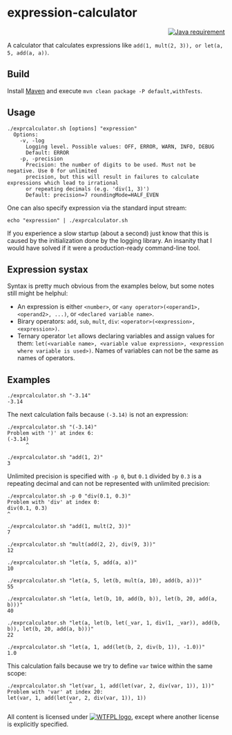 # expression-calculator
<p align="right">
<a href="https://docs.oracle.com/en/java/javase/12/index.html"><img src="https://img.shields.io/badge/Java_SE-12+-blue.svg" alt="Java requirement"></a>
</p>

A calculator that calculates expressions like `add(1, mult(2, 3)), or let(a, 5, add(a, a))`.

## Build
Install [Maven](https://maven.apache.org/) and execute
`mvn clean package -P default,withTests`.

## Usage
```
./exprcalculator.sh [options] "expression"
  Options:
    -v, -log
      Logging level. Possible values: OFF, ERROR, WARN, INFO, DEBUG
      Default: ERROR
    -p, -precision
      Precision: the number of digits to be used. Must not be negative. Use 0 for unlimited
      precision, but this will result in failures to calculate expressions which lead to irrational
      or repeating decimals (e.g. 'div(1, 3)')
      Default: precision=7 roundingMode=HALF_EVEN
```
One can also specify expression via the standard input stream:
```
echo "expression" | ./exprcalculator.sh
```
If you experience a slow startup (about a second) just know that this is caused by the initialization done by the logging library.
An insanity that I would have solved if it were a production-ready command-line tool.

## Expression systax
Syntax is pretty much obvious from the examples below, but some notes still might be helphul:
* An expression is either `<number>`, or `<any operator>(<operand1>, <operand2>, ...)`, or `<declared variable name>`.
* Birary operators: `add`, `sub`, `mult`, `div`:
`<operator>(<expression>, <expression>)`.
* Ternary operator `let` allows declaring variables and assign values for them:
`let(<variable name>, <variable value expression>, <expression where variable is used>)`.
Names of variables can not be the same as names of operators.

## Examples
```
./exprcalculator.sh "-3.14"
-3.14
```

The next calculation fails because `(-3.14)` is not an expression:
```
./exprcalculator.sh "(-3.14)"
Problem with ')' at index 6:
(-3.14)
      ^
```

```
./exprcalculator.sh "add(1, 2)"
3
```

Unlimited precision is specified with `-p 0`,
but `0.1` divided by `0.3` is a repeating decimal and can not be represented with unlimited precision:
```
./exprcalculator.sh -p 0 "div(0.1, 0.3)"
Problem with 'div' at index 0:
div(0.1, 0.3)
^
```

```
./exprcalculator.sh "add(1, mult(2, 3))"
7
```

```
./exprcalculator.sh "mult(add(2, 2), div(9, 3))"
12
```

```
./exprcalculator.sh "let(a, 5, add(a, a))"
10
```

```
./exprcalculator.sh "let(a, 5, let(b, mult(a, 10), add(b, a)))"
55
```

```
./exprcalculator.sh "let(a, let(b, 10, add(b, b)), let(b, 20, add(a, b)))"
40
```

```
./exprcalculator.sh "let(a, let(b, let(_var, 1, div(1, _var)), add(b, b)), let(b, 20, add(a, b)))"
22
```

```
./exprcalculator.sh "let(a, 1, add(let(b, 2, div(b, 1)), -1.0))"
1.0
```

This calculation fails because we try to define `var` twice within the same scope:
```
./exprcalculator.sh "let(var, 1, add(let(var, 2, div(var, 1)), 1))"
Problem with 'var' at index 20:
let(var, 1, add(let(var, 2, div(var, 1)), 1))
                    ^
```

All content is licensed under [![WTFPL logo](http://www.wtfpl.net/wp-content/uploads/2012/12/wtfpl-badge-2.png)](http://www.wtfpl.net/),
except where another license is explicitly specified.

